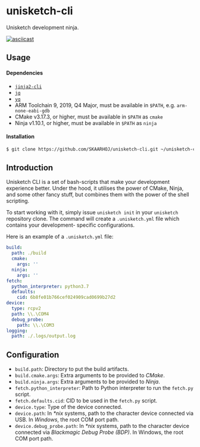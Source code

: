 # unisketch-cli

Unisketch development ninja.

[![asciicast](https://asciinema.org/a/ZQbl4kze91YdZr6moz26In3vE?speed=2&cols=80&rows=120&loop=true&autoplay=true&t=3)](https://asciinema.org/a/ZQbl4kze91YdZr6moz26In3vE?speed=2&cols=80&rows=120&loop=true&autoplay=true&t=3)

## Usage

#### Dependencies

- [`jinja2-cli`](https://github.com/mattrobenolt/jinja2-cli)
- [`jq`](https://stedolan.github.io/jq/)
- [`yq`](https://github.com/mikefarah/yq)
- ARM Toolchain 9, 2019, Q4 Major, must be available in `$PATH`, e.g. `arm-none-eabi-gdb`
- CMake v3.17.3, or higher, must be available in `$PATH` as `cmake`
- Ninja v1.10.1, or higher, must be available in `$PATH` as `ninja`

#### Installation

```sh
$ git clone https://github.com/SKAARHOJ/unisketch-cli.git ~/unisketch-cli && sh ~/unisketch-cli/tools/install.sh
```

## Introduction

Unisketch CLI is a set of bash-scripts that make your development experience better.
Under the hood, it utilises the power of CMake, Ninja, and some other fancy stuff,
but combines them with the power of the shell scripting.

To start working with it, simply issue `unisketch init` in your `unisketch` repository
clone. The command will create a `.unisketch.yml` file which contains your development-
specific configurations.

Here is an example of a `.unisketch.yml` file:

```yml
build:
  path: ./build
  cmake:
    args: ''
  ninja:
    args: ''
fetch:
  python_interpreter: python3.7
  defaults: 
    cid: 6b8fe01b766cef024909cad0699b27d2
device:
  type: rcpv2
  path: \\.\COM4
  debug_probe:
    path: \\.\COM3
logging:
  path: ./.logs/output.log
```

## Configuration

- `build.path`: Directory to put the build artifacts.
- `build.cmake.args`: Extra arguments to be provided to *CMake*.
- `build.ninja.args`: Extra arguments to be provided to *Ninja*.
- `fetch.python_interpreter`: Path to Python interpreter to run the `fetch.py` script.
- `fetch.defaults.cid`: CID to be used in the `fetch.py` script.
- `device.type`: Type of the device connected.
- `device.path`: In *\*nix* systems, path to the character device connected via USB. In *Windows*, the root COM port path.
- `device.debug_probe.path`: In *\*nix* systems, path to the character device connected via *Blackmagic Debug Probe (BDP)*. In Windows, the root COM port path.